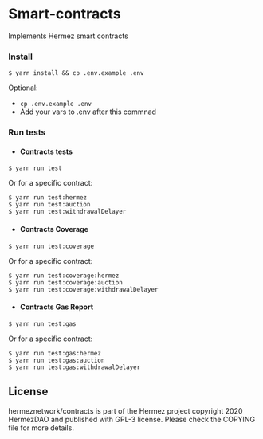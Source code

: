 # Smart-contracts

Implements Hermez smart contracts

### Install

```
$ yarn install && cp .env.example .env
```

Optional:

- `cp .env.example .env`
- Add your vars to .env after this commnad

### Run tests

- #### Contracts tests

```
$ yarn run test
```

Or for a specific contract:

```
$ yarn run test:hermez
$ yarn run test:auction
$ yarn run test:withdrawalDelayer
```

- #### Contracts Coverage

```
$ yarn run test:coverage
```

Or for a specific contract:

```
$ yarn run test:coverage:hermez
$ yarn run test:coverage:auction
$ yarn run test:coverage:withdrawalDelayer
```

- #### Contracts Gas Report

```
$ yarn run test:gas
```

Or for a specific contract:

```
$ yarn run test:gas:hermez
$ yarn run test:gas:auction
$ yarn run test:gas:withdrawalDelayer
```

## License

hermeznetwork/contracts is part of the Hermez project copyright 2020 HermezDAO and published with GPL-3 license. Please check the COPYING file for more details.
